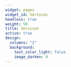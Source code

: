 ```yaml
---
widget: pages
widget_id: Services
headless: true
weight: 50
title: Services
active: true
design:
  columns: "2"
  background:
    text_color_light: false
    image_darken: 0
---
```

